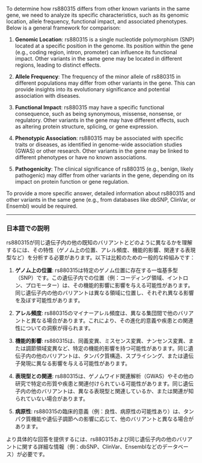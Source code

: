 To determine how rs880315 differs from other known variants in the same gene, we need to analyze its specific characteristics, such as its genomic location, allele frequency, functional impact, and associated phenotypes. Below is a general framework for comparison:

1. **Genomic Location**: rs880315 is a single nucleotide polymorphism (SNP) located at a specific position in the genome. Its position within the gene (e.g., coding region, intron, promoter) can influence its functional impact. Other variants in the same gene may be located in different regions, leading to distinct effects.

2. **Allele Frequency**: The frequency of the minor allele of rs880315 in different populations may differ from other variants in the gene. This can provide insights into its evolutionary significance and potential association with diseases.

3. **Functional Impact**: rs880315 may have a specific functional consequence, such as being synonymous, missense, nonsense, or regulatory. Other variants in the gene may have different effects, such as altering protein structure, splicing, or gene expression.

4. **Phenotypic Association**: rs880315 may be associated with specific traits or diseases, as identified in genome-wide association studies (GWAS) or other research. Other variants in the gene may be linked to different phenotypes or have no known associations.

5. **Pathogenicity**: The clinical significance of rs880315 (e.g., benign, likely pathogenic) may differ from other variants in the gene, depending on its impact on protein function or gene regulation.

To provide a more specific answer, detailed information about rs880315 and other variants in the same gene (e.g., from databases like dbSNP, ClinVar, or Ensembl) would be required.

---

### 日本語での説明
rs880315が同じ遺伝子内の他の既知のバリアントとどのように異なるかを理解するには、その特性（ゲノム上の位置、アレル頻度、機能的影響、関連する表現型など）を分析する必要があります。以下は比較のための一般的な枠組みです：

1. **ゲノム上の位置**: rs880315は特定のゲノム位置に存在する一塩基多型（SNP）です。この遺伝子内での位置（例：コーディング領域、イントロン、プロモーター）は、その機能的影響に影響を与える可能性があります。同じ遺伝子内の他のバリアントは異なる領域に位置し、それぞれ異なる影響を及ぼす可能性があります。

2. **アレル頻度**: rs880315のマイナーアレル頻度は、異なる集団間で他のバリアントと異なる場合があります。これにより、その進化的意義や疾患との関連性についての洞察が得られます。

3. **機能的影響**: rs880315は、同義変異、ミスセンス変異、ナンセンス変異、または調節領域変異など、特定の機能的影響を持つ可能性があります。同じ遺伝子内の他のバリアントは、タンパク質構造、スプライシング、または遺伝子発現に異なる影響を与える可能性があります。

4. **表現型との関連**: rs880315は、ゲノムワイド関連解析（GWAS）やその他の研究で特定の形質や疾患と関連付けられている可能性があります。同じ遺伝子内の他のバリアントは、異なる表現型と関連しているか、または関連が知られていない場合があります。

5. **病原性**: rs880315の臨床的意義（例：良性、病原性の可能性あり）は、タンパク質機能や遺伝子調節への影響に応じて、他のバリアントと異なる場合があります。

より具体的な回答を提供するには、rs880315および同じ遺伝子内の他のバリアントに関する詳細な情報（例：dbSNP、ClinVar、Ensemblなどのデータベース）が必要です。